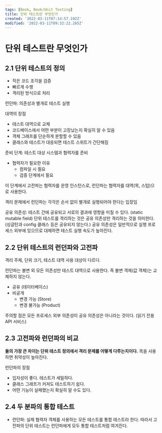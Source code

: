 ```yaml
---
tags: [Book, Book/Unit Testing]
title: 단위 테스트란 무엇인가
created: '2022-03-11T07:14:57.192Z'
modified: '2022-03-11T09:32:22.285Z'
---
```


# 단위 테스트란 무엇인가

## 2.1 단위 테스트의 정의

- 작은 코드 조각을 검증
- 빠르게 수행
- 격리된 방식으로 처리

런던파: 의존성과 별개로 테스트 실행

대역의 장점
- 테스트 대역으로 교체
- 코드베이스에서 어떤 부분이 고장났는지 확실히 알 수 있음
- 객체 그래프를 단순하게 분할할 수 있음
- 클래스와 테스트가 대응되면 테스트 스위트가 간단해짐

준비 단계: 테스트 대상 시스템과 협력자를 준비
- 협력자가 필요한 이유
  - 컴파일 시 필요
  - 검증 단계에서 필요

이 단계에서 고전파는 협력자를 운영 인스턴스로, 런던파는 협력자를 대역(목, 스텁)으로 사용한다.

격리 문제에서 런던파는 각각은 순서 없이 별개로 실행되어야 한다는 입장임

공유 의존성: 테스트 간에 공유되고 서로의 결과에 영향을 미칠 수 있다. (static mutable field)
단위 테스트를 격리하는 것은 공유 의존성만 격리하는 것을 의미한다. (싱글턴과 config 클래스 등은 공유되지 않는다.)
공유 의존성은 일반적으로 실행 프로세스 외부에 있으므로 대체하면 테스트 실행 속도가 높아진다.

## 2.2 단위 테스트의 런던파와 고전파

격리 주체, 단위 크기, 테스트 대역 사용 대상이 다르다.

런던파는 불변 외 모든 의존성만 테스트 대역으로 사용한다. 즉 불변 객체(값 객체)는 교체하지 않는다.

- 공유 (데이터베이스)
- 비공개
  - 변경 가능 (Store)
  - 변경 불가능 (Product)

주의할 점은 모든 프로세스 외부 의존성이 공유 의존성은 아니라는 것이다. (읽기 전용 API 서비스)

## 2.3 고전파와 런던파의 비교

**둘의 가장 큰 차이는 단위 테스트 정의에서 격리 문제를 어떻게 다루는지이다.**
목을 사용하면 취약성이 높아진다.

런던파의 장점
- 입자성이 좋다. 테스트가 세밀하다.
- 클래스 그래프가 커져도 테스트하기 쉽다.
- 어떤 기능이 실패했는지 확실히 알 수도 있다.

## 2.4 두 분파의 통합 테스트

- 런던파: 실제 협력자 객체를 사용하는 모든 테스트를 통합 테스트라 한다. 따라서 고전파의 단위 테스트는 런던파에게 모두 통합 테스트처럼 여겨진다.
